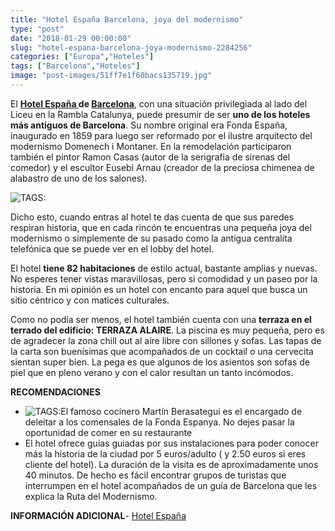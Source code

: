 ```yaml
---
title: "Hotel España Barcelona, joya del modernismo"
type: "post"
date: "2018-01-29 00:00:00"
slug: "hotel-espana-barcelona-joya-modernismo-2284256"
categories: ["Europa","Hoteles"]
tags: ["Barcelona","Hoteles"]
image: "post-images/51ff7e1f60bacs135719.jpg"
---
```


   
  
El **[Hotel España ](http://www.booking.com/hotel/es/espana-barcelona.html?aid=1294466&no_rooms=1&group_adults=1)de [Barcelona](http://www.missviajes.com/barcelona-musa-gaudi-16070/)**, con una situación privilegiada al lado del Liceu en la Rambla Catalunya, puede presumir de ser **uno de los hoteles más antiguos de Barcelona**. Su nombre original era Fonda España, inaugurado en 1859 para luego ser reformado por el ilustre arquitecto del modernismo Domenech i Montaner. En la remodelación participaron también el pintor Ramon Casas (autor de la serigrafia de sirenas del comedor) y el escultor Eusebi Arnau (creador de la preciosa chimenea de alabastro de uno de los salones).  
  
![ TAGS:](post-images/51ff7e1f60bacs135719.jpg "escalera de caracol by missviajes")  
  
Dicho esto, cuando entras al hotel te das cuenta de que sus paredes respiran historia, que en cada rincón te encuentras una pequeña joya del modernismo o simplemente de su pasado como la antigua centralita telefónica que se puede ver en el lobby del hotel.  
  
El hotel **tiene 82 habitaciones** de estilo actual, bastante amplias y nuevas. No esperes tener vistas maravillosas, pero si comodidad y un paseo por la historia. En mi opinión es un hotel con encanto para aquel que busca un sitio céntrico y con matices culturales.  
  
Como no podía ser menos, el hotel también cuenta con una **terraza en el terrado del edificio: TERRAZA ALAIRE**. La piscina es muy pequeña, pero es de agradecer la zona chill out al aire libre con sillones y sofas. Las tapas de la carta son buenísimas que acompañados de un cocktail o una cervecita sientan super bien. La pega es que algunos de los asientos son sofas de piel que en pleno verano y con el calor resultan un tanto incómodos.  
  
**RECOMENDACIONES**

- ![ TAGS:](post-images/51ff7fb1404fes145811.jpg "terraza AlAire by missviajes ")El famoso cocinero Martín Berasategui es el encargado de deleitar a los comensales de la Fonda Espanya. No dejes pasar la oportunidad de comer en su restaurante
- El hotel ofrece guias guiadas por sus instalaciones para poder conocer más la historia de la ciudad por 5 euros/adulto ( y 2.50 euros si eres cliente del hotel). La duración de la visita es de aproximadamente unos 40 minutos. De hecho es fácil encontrar grupos de turistas que interrumpen en el hotel acompañados de un guía de Barcelona que les explica la Ruta del Modernismo.

**INFORMACIÓN ADICIONAL**- [Hotel España](http://www.booking.com/hotel/es/espana-barcelona.html?aid=1294466&no_rooms=1&group_adults=1)